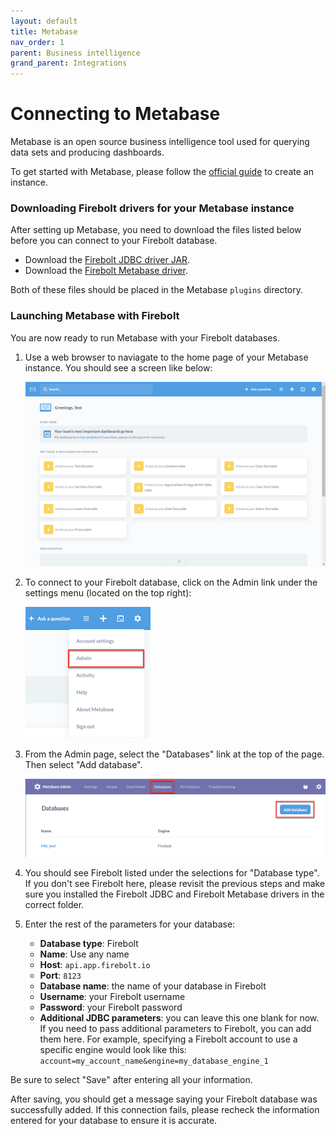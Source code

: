 ```yaml
---
layout: default
title: Metabase
nav_order: 1
parent: Business intelligence
grand_parent: Integrations
---
```


# Connecting to Metabase

Metabase is an open source business intelligence tool used for querying data sets and producing dashboards.

To get started with Metabase, please follow the [official guide](https://www.metabase.com/docs/latest/operations-guide/running-the-metabase-jar-file.html) to create an instance.

### Downloading Firebolt drivers for your Metabase instance

After setting up Metabase, you need to download the files listed below before you can connect to your Firebolt database.

* Download the [Firebolt JDBC driver JAR](https://docs.firebolt.io/integrations/connecting-via-jdbc).
* Download the [Firebolt Metabase driver](https://firebolt-publishing-public.s3.amazonaws.com/repo/metabase-driver/firebolt-metabase-driver.jar).

Both of these files should be placed in the Metabase `plugins` directory.

### Launching Metabase with Firebolt

You are now ready to run Metabase with your Firebolt databases.

1. Use a web browser to naviagate to the home page of your Metabase instance. You should see a screen like below:

    ![Metabase home page](../../assets/images/Metabase_home.png)

2. To connect to your Firebolt database, click on the Admin link under the settings menu (located on the top right):

    ![Metabase home page](../../assets/images/Metabase_admin_menu.png)

3. From the Admin page, select the "Databases" link at the top of the page. Then select "Add database".  

    ![Metabase home page](../../assets/images/Metabase_admin_menu2.png)

4. You should see Firebolt listed under the selections for "Database type". If you don't see Firebolt here, please revisit the previous steps and make sure you installed the Firebolt JDBC and Firebolt Metabase drivers in the correct folder.

5. Enter the rest of the parameters for your database:

    * **Database type**: Firebolt
    * **Name**: Use any name
    * **Host**: `api.app.firebolt.io`
    * **Port**: `8123`
    * **Database name**: the name of your database in Firebolt
    * **Username**: your Firebolt username
    * **Password**: your Firebolt password
    * **Additional JDBC parameters**: you can leave this one blank for now. If you need to pass additional parameters to Firebolt, you can add them here. For example, specifying a Firebolt account to use a specific engine would look like this: `account=my_account_name&engine=my_database_engine_1`

Be sure to select "Save" after entering all your information.

After saving, you should get a message saying your Firebolt database was successfully added. If this connection fails, please recheck the information entered for your database to ensure it is accurate.
